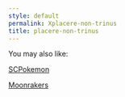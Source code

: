 ```yaml
---
style: default
permalink: Xplacere-non-trinus
title: placere-non-trinus
---
```

You may also like:

[SCPokemon](http://scp-wiki.net/i-wanna-be-the-very-best)

[Moonrakers](http://scp-wiki.net/moonrakers)
